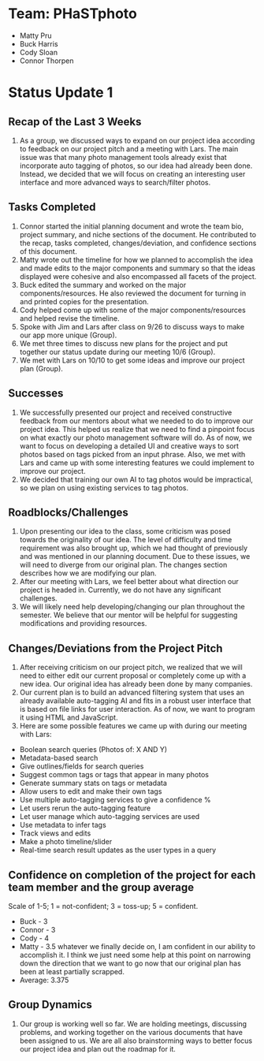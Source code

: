 # Team: PHaSTphoto
- Matty Pru
- Buck Harris
- Cody Sloan
- Connor Thorpen

# Status Update 1

## Recap of the Last 3 Weeks
1. As a group, we discussed ways to expand on our project idea according to 
feedback on our project pitch and a meeting with Lars. The main issue was that many photo management 
tools already exist that incorporate auto tagging of photos, so our idea had 
already been done. Instead, we decided that we will focus on creating an 
interesting user interface and more advanced ways to search/filter photos.

## Tasks Completed
1. Connor started the initial planning document and wrote the team bio, project summary, and niche sections of the document. He contributed to the recap, tasks completed, changes/deviation, and confidence sections of this document.
2. Matty wrote out the timeline for how we planned to accomplish the idea and made edits to the major components and summary so that the ideas displayed were cohesive and also encompassed all facets of the project. 
3. Buck edited the summary and worked on the major components/resources. He also reviewed the document for turning in and printed copies for the presentation.
4. Cody helped come up with some of the major components/resources and helped revise the timeline.
5. Spoke with Jim and Lars after class on 9/26 to discuss ways to make our app more unique (Group).
6. We met three times to discuss new plans for the project and put together our status update during our meeting 10/6 (Group).
7. We met with Lars on 10/10 to get some ideas and improve our project plan (Group). 

## Successes
1. We successfully presented our project and received constructive feedback from our mentors about what we needed to do to improve our project idea. This helped us realize that we need to find a pinpoint focus on what exactly our photo management software will do. As of now, we want to focus on developing a detailed UI and creative ways to sort photos based on tags picked from an input phrase. Also, we met with Lars and came up with some interesting features we could implement to improve our project.
2. We decided that training our own AI to tag photos would be impractical, so we plan on using existing services to tag photos. 

## Roadblocks/Challenges
1. Upon presenting our idea to the class, some criticism was posed towards the originality of our idea. The level of difficulty and time requirement was also brought up, which we had thought of previously and was mentioned in our planning document. Due to these issues, we will need to diverge from our original plan. The changes section describes how we are modifying our plan.
2. After our meeting with Lars, we feel better about what direction our project is headed in. Currently, we do not have any significant challenges.
3. We will likely need help developing/changing our plan throughout the semester. We believe that our mentor will be helpful for suggesting modifications and providing resources.

## Changes/Deviations from the Project Pitch
1. After receiving criticism on our project pitch, we realized that we will need to either edit our current proposal or completely come up with a new idea. Our original idea has already been done by many companies.
2. Our current plan is to build an advanced filtering system that uses an already available auto-tagging AI and fits in a robust user interface that is based on file links for user interaction. As of now, we want to program it using HTML and JavaScript.
3. Here are some possible features we came up with during our meeting with Lars:
- Boolean search queries (Photos of: X AND Y)
- Metadata-based search
- Give outlines/fields for search queries
- Suggest common tags or tags that appear in many photos
- Generate summary stats on tags or metadata
- Allow users to edit and make their own tags
- Use multiple auto-tagging services to give a confidence %
- Let users rerun the auto-tagging feature
- Let user manage which auto-tagging services are used
- Use metadata to infer tags
- Track views and edits
- Make a photo timeline/slider
- Real-time search result updates as the user types in a query

## Confidence on completion of the project for each team member and the group average
Scale of 1-5; 1 = not-confident; 3 = toss-up; 5 = confident.
- Buck - 3 
- Connor - 3
- Cody - 4
- Matty - 3.5 whatever we finally decide on, I am confident in our ability to accomplish it. I think we just need some help at this point on narrowing down the direction that we want to go now that our original plan has been at least partially scrapped.
- Average: 3.375

## Group Dynamics
1. Our group is working well so far. We are holding meetings, discussing problems, and working together on the various documents that have been assigned to us. We are all also brainstorming ways to better focus our project idea and plan out the roadmap for it.
